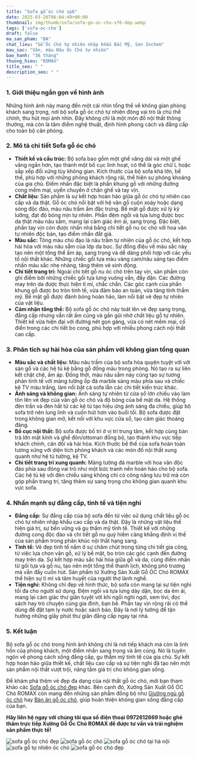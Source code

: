 ```yaml
---
title: "Sofa gỗ óc chó sp6"
date: 2025-03-26T06:04:49+00:00
thumbnail: img/thumb/sofa/sofa-go-oc-cho-sf6-dep.webp
tags: ['sofa-oc-cho']
draft: false
ma_san_pham: "BA"
chat_lieu: "Gỗ Óc Chó tự nhiên nhập khẩu Bắc Mỹ, Sơn Inchem"
mau_sac: "Vân, màu Nâu Óc Chó tự nhiên"
bao_hanh: "36 tháng"
thuong_hieu: "ROMAX"
title_seo: " "
description_seo: " "
---
```

### 1. Giới thiệu ngắn gọn về hình ảnh

Những hình ảnh này mang đến một cái nhìn tổng thể về không gian phòng khách sang trọng, nơi bộ sofa gỗ óc chó tự nhiên đóng vai trò là chủ thể chính, thu hút mọi ánh nhìn. Đây không chỉ là một món đồ nội thất thông thường, mà còn là tâm điểm nghệ thuật, định hình phong cách và đẳng cấp cho toàn bộ căn phòng.

### 2. Mô tả chi tiết Sofa gỗ óc chó

* **Thiết kế và cấu trúc:** Bộ sofa bao gồm một ghế văng dài và một ghế văng ngắn hơn, tạo thành một bố cục linh hoạt, có thể là góc chữ L hoặc sắp xếp đối xứng tùy không gian. Kích thước của bộ sofa khá lớn, bề thế, phù hợp với những phòng khách rộng rãi, thể hiện sự phóng khoáng của gia chủ. Điểm nhấn đặc biệt là phần khung gỗ với những đường cong mềm mại, uyển chuyển ở chân ghế và tay vịn.
* **Chất liệu:** Sản phẩm là sự kết hợp hoàn hảo giữa gỗ óc chó tự nhiên cao cấp và da thật. Gỗ óc chó nổi bật với hệ vân gỗ cuộn xoáy hoặc dạng sóng độc đáo, màu nâu trầm ấm đặc trưng. Bề mặt gỗ được xử lý kỹ lưỡng, đạt độ bóng mịn tự nhiên. Phần đệm ngồi và tựa lưng được bọc da thật màu nâu sẫm, mang lại cảm giác êm ái, sang trọng. Đặc biệt, phần tay vịn còn được nhấn nhá bằng chi tiết gỗ nu óc chó với hoa văn tự nhiên độc bản, tạo điểm nhấn đắt giá.
* **Màu sắc:** Tông màu chủ đạo là nâu trầm tự nhiên của gỗ óc chó, kết hợp hài hòa với màu nâu sẫm của lớp da bọc. Sự đồng điệu về màu sắc này tạo nên một tổng thể ấm áp, sang trọng và dễ dàng phối hợp với các yếu tố nội thất khác. Những chiếc gối tựa màu vàng cam/nâu sáng tạo điểm nhấn màu sắc nhẹ nhàng, tăng thêm vẻ sinh động.
* **Chi tiết trang trí:** Ngoài chi tiết gỗ nu óc chó trên tay vịn, sản phẩm còn ghi điểm bởi những chiếc gối tựa lưng vuông vắn, đầy đặn. Các đường may trên da được thực hiện tỉ mỉ, chắc chắn. Các góc cạnh của phần khung gỗ được bo tròn tinh tế, vừa đảm bảo an toàn, vừa tăng tính thẩm mỹ. Bề mặt gỗ được đánh bóng hoàn hảo, làm nổi bật vẻ đẹp tự nhiên của vật liệu.
* **Cảm nhận tổng thể:** Bộ sofa gỗ óc chó này toát lên vẻ đẹp sang trọng, đẳng cấp nhưng vẫn rất ấm cúng và gần gũi nhờ chất liệu gỗ tự nhiên. Thiết kế vừa hiện đại với đường nét gọn gàng, vừa có nét mềm mại, cổ điển trong các chi tiết bo cong, phù hợp với nhiều phong cách nội thất cao cấp.

### 3. Phân tích sự hài hòa của sản phẩm với không gian tổng quan

* **Màu sắc và chất liệu:** Màu nâu trầm của bộ sofa hòa quyện tuyệt vời với sàn gỗ và các hệ tủ kệ bằng gỗ đồng màu trong phòng. Nó tạo ra sự liên kết chặt chẽ, ấm áp. Đồng thời, màu nâu sẫm này cũng tạo sự tương phản tinh tế với mảng tường ốp đá marble sáng màu phía sau và chiếc kệ TV màu trắng, làm nổi bật cả sofa lẫn các chi tiết kiến trúc khác.
* **Ánh sáng và không gian:** Ánh sáng tự nhiên từ cửa sổ lớn chiếu vào làm tôn lên vẻ đẹp của vân gỗ óc chó và độ bóng của bề mặt da. Hệ thống đèn trần và đèn hắt từ các kệ tủ tạo hiệu ứng ánh sáng đa chiều, giúp bộ sofa trở nên lung linh và cuốn hút hơn vào buổi tối. Bộ sofa được đặt trong không gian mở, kết nối với khu vực cửa sổ, tạo cảm giác thoáng đãng.
* **Bố cục nội thất:** Bộ sofa được bố trí ở vị trí trung tâm, kết hợp cùng bàn trà lớn mặt kính và ghế đôn/ottoman đồng bộ, tạo thành khu vực tiếp khách chính, cân đối và hài hòa. Kích thước bề thế của sofa hoàn toàn tương xứng với diện tích phòng khách và các món đồ nội thất xung quanh như hệ tủ tường, kệ TV.
* **Chi tiết trang trí xung quanh:** Mảng tường đá marble với hoa văn độc đáo phía sau đóng vai trò như một bức tranh nền hoàn hảo cho bộ sofa. Các hệ tủ kệ với đèn chiếu sáng không chỉ có công năng lưu trữ mà còn góp phần trang trí, tăng thêm sự sang trọng cho không gian quanh khu vực sofa.

### 4. Nhấn mạnh sự đẳng cấp, tinh tế và tiện nghi

* **Đẳng cấp:** Sự đẳng cấp của bộ sofa đến từ việc sử dụng chất liệu gỗ óc chó tự nhiên nhập khẩu cao cấp và da thật. Đây là những vật liệu thể hiện giá trị, sự bền vững và gu thẩm mỹ tinh tế. Thiết kế với những đường cong độc đáo và chi tiết gỗ nu quý hiếm càng khẳng định vị thế của sản phẩm trong phân khúc nội thất hạng sang.
* **Tinh tế:** Vẻ đẹp tinh tế nằm ở sự chăm chút trong từng chi tiết gia công, từ việc lựa chọn vân gỗ, xử lý bề mặt, bo tròn các góc cạnh đến đường may trên da. Sự kết hợp màu sắc hài hòa giữa gỗ và da, cùng điểm nhấn từ gối tựa và gỗ nu, tạo nên một tổng thể thanh lịch, không phô trương mà vẫn đầy cuốn hút. Sản phẩm từ Xưởng Sản Xuất Gỗ ÓC Chó ROMAX thể hiện sự tỉ mỉ và tâm huyết của người thợ lành nghề.
* **Tiện nghi:** Không chỉ đẹp về hình thức, bộ sofa còn mang lại sự tiện nghi tối đa cho người sử dụng. Đệm ngồi và tựa lưng dày dặn, bọc da êm ái, mang lại cảm giác thư giãn tuyệt vời khi ngồi nghỉ ngơi, xem tivi, đọc sách hay trò chuyện cùng gia đình, bạn bè. Phần tay vịn rộng rãi có thể dùng để đặt tạm ly nước hoặc sách báo. Đây là nơi lý tưởng để tận hưởng những giây phút thư giãn đẳng cấp ngay tại nhà.

### 5. Kết luận

Bộ sofa gỗ óc chó trong hình ảnh không chỉ là nơi tiếp khách mà còn là linh hồn của phòng khách, một điểm nhấn sang trọng và ấm cúng. Nó là tuyên ngôn về phong cách sống đẳng cấp, gu thẩm mỹ tinh tế của gia chủ. Sự kết hợp hoàn hảo giữa thiết kế, chất liệu cao cấp và sự tiện nghi đã tạo nên một sản phẩm nội thất vượt trội, nâng tầm giá trị cho không gian sống.

Để khám phá thêm vẻ đẹp đa dạng của nội thất gỗ óc chó, mời bạn tham khảo các [Sofa gỗ óc chó đẹp](https://romax.vn/danh-muc/phong-khach/sofa-go-oc-cho/) khác. Bên cạnh đó, Xưởng Sản Xuất Gỗ ÓC Chó ROMAX còn mang đến những sản phẩm đồng bộ như [Giường ngủ gỗ óc chó](https://romax.vn/danh-muc/phong-ngu/giuong-go-oc-cho/) hay [Bàn ăn gỗ óc chó](https://romax.vn/danh-muc/phong-bep/ban-an-go-oc-cho/), giúp hoàn thiện không gian sống đẳng cấp của bạn.

**Hãy liên hệ ngay với chúng tôi qua số điện thoại 0972612669 hoặc ghé thăm trực tiếp Xưởng Gỗ Óc Chó ROMAX để được tư vấn và trải nghiệm sản phẩm thực tế!**

![sofa gỗ óc chó đẹp](/img/sofa/sf6/sofa-go-oc-cho-sf6-00-30.webp)
![sofa gỗ óc chó](/img/sofa/sf6/sofa-go-oc-cho-sf6-00-31.webp)
![sofa gỗ óc chó tại hà nội](/img/sofa/sf6/sofa-go-oc-cho-sf6-00-32.webp)
![sofa gỗ tự nhiên óc chó](/img/sofa/sf6/sofa-go-oc-cho-sf6-00-33.webp)
![sofa gỗ óc chó đẹp](/img/sofa/sf6/sofa-go-oc-cho-sf6-00-34.webp)